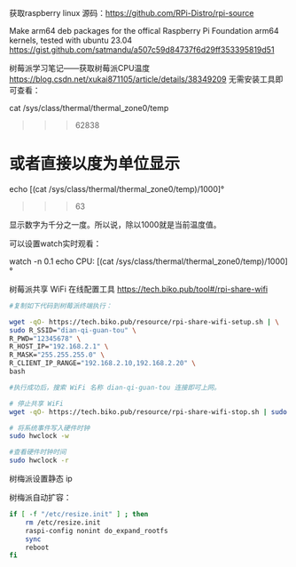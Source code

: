 获取raspberry linux 源码：https://github.com/RPi-Distro/rpi-source




Make arm64 deb packages for the offical Raspberry Pi Foundation arm64 kernels, tested with ubuntu 23.04 
https://gist.github.com/satmandu/a507c59d84737f6d29ff353395819d51


树莓派学习笔记——获取树莓派CPU温度
https://blog.csdn.net/xukai871105/article/details/38349209
无需安装工具即可查看：

 cat /sys/class/thermal/thermal_zone0/temp
 >>> 62838
 
 # 或者直接以度为单位显示
 echo $[$(cat /sys/class/thermal/thermal_zone0/temp)/1000]°
 >>> 63

显示数字为千分之一度。所以说，除以1000就是当前温度值。

可以设置watch实时观看：

 watch -n 0.1 echo CPU: $[$(cat /sys/class/thermal/thermal_zone0/temp)/1000]°




 树莓派共享 WiFi 在线配置工具
 https://tech.biko.pub/tool#/rpi-share-wifi

 ``` bash
 #复制如下代码到树莓派终端执行：

wget -qO- https://tech.biko.pub/resource/rpi-share-wifi-setup.sh | \
sudo R_SSID="dian-qi-guan-tou" \
 R_PWD="12345678" \
 R_HOST_IP="192.168.2.1" \
 R_MASK="255.255.255.0" \
 R_CLIENT_IP_RANGE="192.168.2.10,192.168.2.20" \
 bash

#执行成功后，搜索 WiFi 名称 dian-qi-guan-tou 连接即可上网。
```


``` bash
# 停止共享 WiFi
wget -qO- https://tech.biko.pub/resource/rpi-share-wifi-stop.sh | sudo bash

```


``` bash
# 将系统事件写入硬件时钟
sudo hwclock -w 

#查看硬件时钟时间
sudo hwclock -r


```

树梅派设置静态 ip


树梅派自动扩容：
``` bash
if [ -f "/etc/resize.init" ] ; then
	rm /etc/resize.init
	raspi-config nonint do_expand_rootfs
	sync
	reboot
fi



```